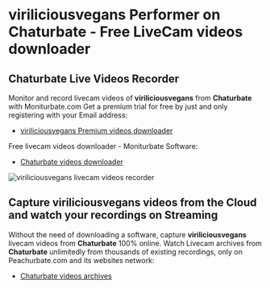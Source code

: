 # viriliciousvegans Performer on Chaturbate - Free LiveCam videos downloader

## Chaturbate Live Videos Recorder

Monitor and record livecam videos of **viriliciousvegans** from **Chaturbate** with Moniturbate.com
Get a premium trial for free by just and only registering with your Email address:
* [viriliciousvegans Premium videos downloader](https://moniturbate.com/request-demo-licence-key.html)

Free livecam videos downloader - Moniturbate Software:
* [Chaturbate videos downloader](https://moniturbate.com/moniturbate-download-software.html)

![viriliciousvegans livecam videos recorder](https://peachurnet.com/templates/moniturbate-software.png)


## Capture viriliciousvegans videos from the Cloud and watch your recordings on Streaming

Without the need of downloading a software, capture **viriliciousvegans** livecam videos from **Chaturbate** 100% online.
Watch Livecam archives from **Chaturbate** unlimitedly from thousands of existing recordings, only on Peachurbate.com and its websites network:
* [Chaturbate videos archives](https://peachurnet.com/)